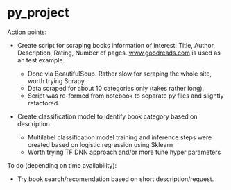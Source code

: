 # py_project

Action points:
- Create script for scraping books information of interest: Title, Author, Description, Rating, Number of pages. www.goodreads.com is used as an test example. 
  - Done via BeautifulSoup. Rather slow for scraping the whole site, worth trying Scrapy.
  - Data scraped for about 10 categories only (takes rather long).
  - Script was re-formed from notebook to separate py files and slightly refactored.

- Create classification model to identify book category based on description.
  - Multilabel classification model training and inference steps were created based on logistic regression using Sklearn
  - Worth trying TF DNN approach and/or more tune hyper parameters

To do (depending on time availability):
- Try book search/recomendation based on short description/request.
